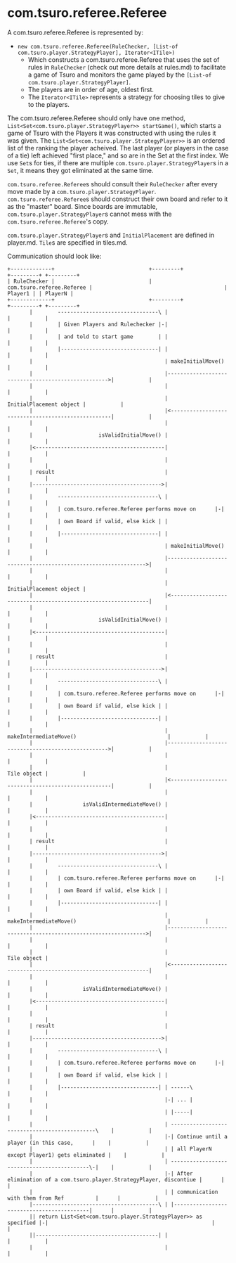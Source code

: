 
# com.tsuro.referee.Referee

A com.tsuro.referee.Referee is represented by:
  - `new com.tsuro.referee.Referee(RuleChecker, [List-of com.tsuro.player.StrategyPlayer], Iterator<ITile>)`
    - Which constructs a com.tsuro.referee.Referee that uses the set of rules in `RuleChecker` (check out more details at rules.md) to facilitate a game of Tsuro and monitors the game played by the `[List-of com.tsuro.player.StrategyPlayer]`.
    - The players are in order of age, oldest first.
    - The `Iterator<ITile>` represents a strategy for choosing tiles to give to the players.

The com.tsuro.referee.Referee should only have one method, `List<Set<com.tsuro.player.StrategyPlayer>> startGame()`, which starts a game of Tsuro with the Players it was constructed with using the rules it was given. The `List<Set<com.tsuro.player.StrategyPlayer>>` is an ordered list of the ranking the player acheived. The last player (or players in the case of a tie) left achieved "first place," and so are in the Set at the first index. We use `Set`s for ties, if there are multiple `com.tsuro.player.StrategyPlayer`s in a `Set`, it means they got eliminated at the same time.

`com.tsuro.referee.Referee`s should consult their `RuleChecker` after every move made by a `com.tsuro.player.StrategyPlayer`. `com.tsuro.referee.Referee`s should construct their own board and refer to it as the "master" board. Since boards are immutable, `com.tsuro.player.StrategyPlayer`s cannot mess with the `com.tsuro.referee.Referee`'s copy.

`com.tsuro.player.StrategyPlayer`s and `InitialPlacement` are defined in player.md.
`Tile`s are specified in tiles.md.


Communication should look like:
```
+-------------+                              +---------+                                          +---------+ +---------+
| RuleChecker |                              | com.tsuro.referee.Referee |                                          | Player1 | | PlayerN |
+-------------+                              +---------+                                          +---------+ +---------+
       |        --------------------------------\ |                                                    |           |
       |        | Given Players and Rulechecker |-|                                                    |           |
       |        | and told to start game        | |                                                    |           |
       |        |-------------------------------| |                                                    |           |
       |                                          | makeInitialMove()                                  |           |
       |                                          |--------------------------------------------------->|           |
       |                                          |                                                    |           |
       |                                          |                            InitialPlacement object |           |
       |                                          |<---------------------------------------------------|           |
       |                                          |                                                    |           |
       |                     isValidInitialMove() |                                                    |           |
       |<-----------------------------------------|                                                    |           |
       |                                          |                                                    |           |
       | result                                   |                                                    |           |
       |----------------------------------------->|                                                    |           |
       |        --------------------------------\ |                                                    |           |
       |        | com.tsuro.referee.Referee performs move on      |-|                                                    |           |
       |        | own Board if valid, else kick | |                                                    |           |
       |        |-------------------------------| |                                                    |           |
       |                                          | makeInitialMove()                                  |           |
       |                                          |--------------------------------------------------------------->|
       |                                          |                                                    |           |
       |                                          |                                        InitialPlacement object |
       |                                          |<---------------------------------------------------------------|
       |                                          |                                                    |           |
       |                     isValidInitialMove() |                                                    |           |
       |<-----------------------------------------|                                                    |           |
       |                                          |                                                    |           |
       | result                                   |                                                    |           |
       |----------------------------------------->|                                                    |           |
       |        --------------------------------\ |                                                    |           |
       |        | com.tsuro.referee.Referee performs move on      |-|                                                    |           |
       |        | own Board if valid, else kick | |                                                    |           |
       |        |-------------------------------| |                                                    |           |
       |                                          | makeIntermediateMove()                             |           |
       |                                          |--------------------------------------------------->|           |
       |                                          |                                                    |           |
       |                                          |                                        Tile object |           |
       |                                          |<---------------------------------------------------|           |
       |                                          |                                                    |           |
       |                isValidIntermediateMove() |                                                    |           |
       |<-----------------------------------------|                                                    |           |
       |                                          |                                                    |           |
       | result                                   |                                                    |           |
       |----------------------------------------->|                                                    |           |
       |        --------------------------------\ |                                                    |           |
       |        | com.tsuro.referee.Referee performs move on      |-|                                                    |           |
       |        | own Board if valid, else kick | |                                                    |           |
       |        |-------------------------------| |                                                    |           |
       |                                          | makeIntermediateMove()                             |           |
       |                                          |--------------------------------------------------------------->|
       |                                          |                                                    |           |
       |                                          |                                                    Tile object |
       |                                          |<---------------------------------------------------------------|
       |                                          |                                                    |           |
       |                isValidIntermediateMove() |                                                    |           |
       |<-----------------------------------------|                                                    |           |
       |                                          |                                                    |           |
       | result                                   |                                                    |           |
       |----------------------------------------->|                                                    |           |
       |        --------------------------------\ |                                                    |           |
       |        | com.tsuro.referee.Referee performs move on      |-|                                                    |           |
       |        | own Board if valid, else kick | |                                                    |           |
       |        |-------------------------------| | ------\                                            |           |
       |                                          |-| ... |                                            |           |
       |                                          | |-----|                                            |           |
       |                                          | ----------------------------------------------\    |           |
       |                                          |-| Continue until a player (in this case,      |    |           |
       |                                          | | all PlayerN except Player1) gets eliminated |    |           |
       |                                          | --------------------------------------------\-|    |           |
       |                                          |-| After elimination of a com.tsuro.player.StrategyPlayer, discontiue |      |           |
       |                                          | | communication with them from Ref          |      |           |
       |----------------------------------------\ | |-------------------------------------------|      |           |
       || return List<Set<com.tsuro.player.StrategyPlayer>> as specified |-|                                                    |           |
       ||---------------------------------------| |                                                    |           |
       |                                          |                                                    |           |
```

<!--
object RuleChecker com.tsuro.referee.Referee Player1 PlayerN
note left of com.tsuro.referee.Referee: Given Players and Rulechecker\n and told to start game
com.tsuro.referee.Referee->Player1: makeInitialMove()
Player1->com.tsuro.referee.Referee: InitialPlacement object
com.tsuro.referee.Referee->RuleChecker: isValidInitialMove()
RuleChecker->com.tsuro.referee.Referee: result
note left of com.tsuro.referee.Referee: com.tsuro.referee.Referee performs move on\n own Board if valid, else kick
com.tsuro.referee.Referee->PlayerN: makeInitialMove()
PlayerN->com.tsuro.referee.Referee: InitialPlacement object
com.tsuro.referee.Referee->RuleChecker: isValidInitialMove()
RuleChecker->com.tsuro.referee.Referee: result
note left of com.tsuro.referee.Referee: com.tsuro.referee.Referee performs move on\n own Board if valid, else kick
com.tsuro.referee.Referee->Player1: makeIntermediateMove()
Player1->com.tsuro.referee.Referee: Tile object
com.tsuro.referee.Referee->RuleChecker: isValidIntermediateMove()
RuleChecker->com.tsuro.referee.Referee: result
note left of com.tsuro.referee.Referee: com.tsuro.referee.Referee performs move on\n own Board if valid, else kick
com.tsuro.referee.Referee->PlayerN: makeIntermediateMove()
PlayerN->com.tsuro.referee.Referee: Tile object
com.tsuro.referee.Referee->RuleChecker: isValidIntermediateMove()
RuleChecker->com.tsuro.referee.Referee: result
note left of com.tsuro.referee.Referee: com.tsuro.referee.Referee performs move on\n own Board if valid, else kick
note right of com.tsuro.referee.Referee: ...
note right of com.tsuro.referee.Referee: Continue until a player (in this case, \nall PlayerN except Player1) gets eliminated
note right of com.tsuro.referee.Referee: After elimination of a com.tsuro.player.StrategyPlayer, discontiue \ncommunication with them from Ref
note left of com.tsuro.referee.Referee: return List<Set<com.tsuro.player.StrategyPlayer>> as specified

https://textart.io/sequence

-->

